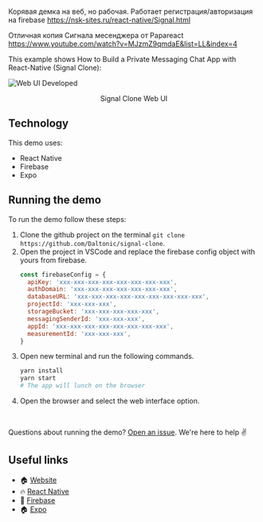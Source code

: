 Корявая демка на веб, но рабочая. Работает регистрация/авторизация на firebase 
https://nsk-sites.ru/react-native/Signal.html

Отличная копия Сигнала месенджера от Papareact
https://www.youtube.com/watch?v=MJzmZ9qmdaE&list=LL&index=4


This example shows How to Build a Private Messaging Chat App with React-Native (Signal Clone):

![Web UI Developed](./screenshots/0.gif)

<center><figcaption>Signal Clone Web UI</figcaption></center>

## Technology

This demo uses:

- React Native
- Firebase
- Expo

## Running the demo

To run the demo follow these steps:

1. Clone the github project on the terminal `git clone https://github.com/Daltonic/signal-clone`.
2. Open the project in VSCode and replace the firebase config object with yours from firebase.
   ```js
   const firebaseConfig = {
     apiKey: 'xxx-xxx-xxx-xxx-xxx-xxx-xxx-xxx',
     authDomain: 'xxx-xxx-xxx-xxx-xxx-xxx-xxx',
     databaseURL: 'xxx-xxx-xxx-xxx-xxx-xxx-xxx-xxx-xxx',
     projectId: 'xxx-xxx-xxx',
     storageBucket: 'xxx-xxx-xxx-xxx-xxx',
     messagingSenderId: 'xxx-xxx-xxx',
     appId: 'xxx-xxx-xxx-xxx-xxx-xxx-xxx-xxx',
     measurementId: 'xxx-xxx-xxx',
   }
   ```
3. Open new terminal and run the following commands.
   ```sh
   yarn install
   yarn start
   # The app will lunch on the browser
   ```
4. Open the browser and select the web interface option.

<br/>

Questions about running the demo? [Open an issue](https://github.com/Daltonic/slack-clone/issues). We're here to help ✌️

## Useful links

- 🏠 [Website](https://daltonic.github.io/)
- 🔥 [React Native](https://reactnative.dev/)
- 🚀 [Firebase](https://firebase.google.com/)
- 🏠 [Expo](https://expo.dev/)
